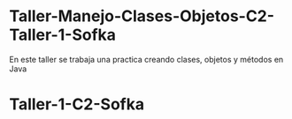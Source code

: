 # Taller-Manejo-Clases-Objetos-C2-Taller-1-Sofka
En este taller se trabaja una practica creando clases, objetos y métodos en Java 
# Taller-1-C2-Sofka
